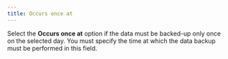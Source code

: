 ```yaml
---
title: Occurs once at
---
```



Select the **Occurs once at** option if the data must be backed-up only once on the selected day. You must specify the time at which the data backup must be performed in this field.
